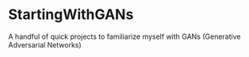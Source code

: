 # StartingWithGANs
A handful of quick projects to familiarize myself with GANs (Generative Adversarial Networks)
